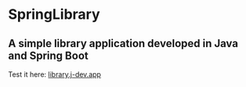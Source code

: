 # SpringLibrary
## A simple library application developed in Java and Spring Boot

Test it here: [library.j-dev.app](https://library.j-dev.app)
